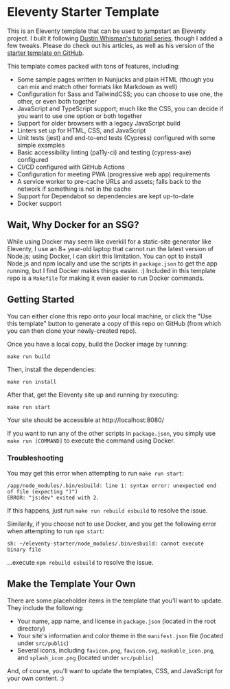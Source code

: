 # Eleventy Starter Template

This is an Eleventy template that can be used to jumpstart an Eleventy project. I built it following [Dustin Whisman's tutorial series](https://sparkbox.com/foundry/series/building_an_eleventy_starter_template), though I added a few tweaks. Please do check out his articles, as well as his version of the [starter template on GitHub](https://github.com/dustin-jw/eleventy-starter).

This template comes packed with tons of features, including:
- Some sample pages written in Nunjucks and plain HTML (though you can mix and match other formats like Markdown as well)
- Configuration for Sass and TailwindCSS; you can choose to use one, the other, or even both together
- JavaScript and TypeScript support; much like the CSS, you can decide if you want to use one option or both together
- Support for older browsers with a legacy JavaScript build
- Linters set up for HTML, CSS, and JavaScript
- Unit tests (jest) and end-to-end tests (Cypress) configured with some simple examples
- Basic accessibility linting (pa11y-ci) and testing (cypress-axe) configured
- CI/CD configured with GitHub Actions
- Configuration for meeting PWA (progressive web app) requirements
- A service worker to pre-cache URLs and assets; falls back to the network if something is not in the cache
- Support for Dependabot so dependencies are kept up-to-date
- Docker support

## Wait, Why Docker for an SSG?
While using Docker may seem like overkill for a static-site generator like Eleventy, I use an 8+ year-old laptop that cannot run the latest version of Node.js; using Docker, I can skirt this limitation. You can opt to install Node.js and npm locally and use the scripts in `package.json` to get the app running, but I find Docker makes things easier. :) Included in this template repo is a `Makefile` for making it even easier to run Docker commands.

## Getting Started
You can either clone this repo onto your local machine, or click the "Use this template" button to generate a copy of this repo on GitHub (from which you can then clone your newly-created repo).

Once you have a local copy, build the Docker image by running:
```
make run build
```

Then, install the dependencies:
```
make run install
```

After that, get the Eleventy site up and running by executing:
```
make run start
```

Your site should be accessible at http://localhost:8080/

If you want to run any of the other scripts in `package.json`, you simply use `make run [COMMAND]` to execute the command using Docker.

### Troubleshooting
You may get this error when attempting to run `make run start`:
```
/app/node_modules/.bin/esbuild: line 1: syntax error: unexpected end of file (expecting ")")
ERROR: "js:dev" exited with 2.
```
If this happens, just run `make run rebuild esbuild` to resolve the issue.

Similarily, if you choose not to use Docker, and you get the following error when attempting to run `npm start`:
```
sh: ~/eleventy-starter/node_modules/.bin/esbuild: cannot execute binary file
```
...execute `npm rebuild esbuild` to resolve the issue.

## Make the Template Your Own
There are some placeholder items in the template that you'll want to update. They include the following:
- Your name, app name, and license in `package.json` (located in the root directory)
- Your site's information and color theme in the `manifest.json` file (located under `src/public`)
- Several icons, including `favicon.png`, `favicon.svg`, `maskable_icon.png`, and `splash_icon.png` (located under `src/public`)

And, of course, you'll want to update the templates, CSS, and JavaScript for your own content. :)